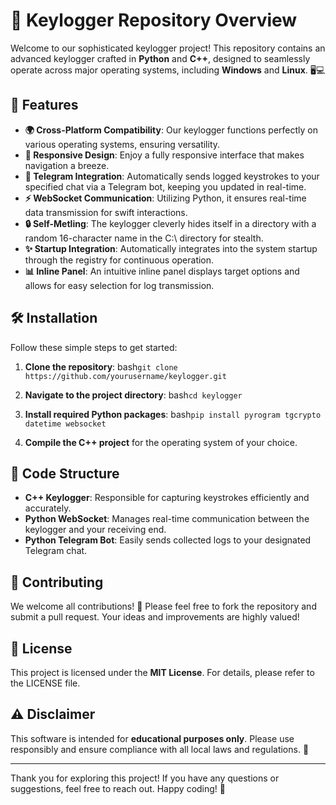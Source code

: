# 🌟 Keylogger Repository Overview

Welcome to our sophisticated keylogger project! This repository contains an advanced keylogger crafted in **Python** and **C++**, designed to seamlessly operate across major operating systems, including **Windows** and **Linux**. 🖥️💻

## 🎉 Features

- **🌍 Cross-Platform Compatibility**: Our keylogger functions perfectly on various operating systems, ensuring versatility.
- **📱 Responsive Design**: Enjoy a fully responsive interface that makes navigation a breeze.
- **💬 Telegram Integration**: Automatically sends logged keystrokes to your specified chat via a Telegram bot, keeping you updated in real-time.
- **⚡ WebSocket Communication**: Utilizing Python, it ensures real-time data transmission for swift interactions.
- **🔒 Self-Metling**: The keylogger cleverly hides itself in a directory with a random 16-character name in the C:\ directory for stealth.
- **✨ Startup Integration**: Automatically integrates into the system startup through the registry for continuous operation.
- **📊 Inline Panel**: An intuitive inline panel displays target options and allows for easy selection for log transmission.

## 🛠️ Installation

Follow these simple steps to get started:

1. **Clone the repository**:
      bash```
      git clone https://github.com/yourusername/keylogger.git
       ```
   
   
3. **Navigate to the project directory**:
      bash```
      cd keylogger
       ```
   
   
5. **Install required Python packages**:
      bash```
       pip install pyrogram tgcrypto datetime websocket
       ```
   

7. **Compile the C++ project** for the operating system of your choice.

## 📁 Code Structure

- **C++ Keylogger**: Responsible for capturing keystrokes efficiently and accurately.
- **Python WebSocket**: Manages real-time communication between the keylogger and your receiving end.
- **Python Telegram Bot**: Easily sends collected logs to your designated Telegram chat.

## 🤝 Contributing

We welcome all contributions! 🌈 Please feel free to fork the repository and submit a pull request. Your ideas and improvements are highly valued!

## 📜 License

This project is licensed under the **MIT License**. For details, please refer to the LICENSE file.

## ⚠️ Disclaimer

This software is intended for **educational purposes only**. Please use responsibly and ensure compliance with all local laws and regulations. 🚨 

---

Thank you for exploring this project! If you have any questions or suggestions, feel free to reach out. Happy coding! 🎉

